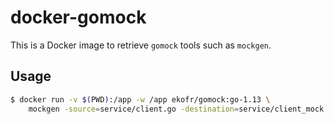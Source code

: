 docker-gomock
=============

This is a Docker image to retrieve `gomock` tools such as `mockgen`.

## Usage

```bash
$ docker run -v $(PWD):/app -w /app ekofr/gomock:go-1.13 \
	mockgen -source=service/client.go -destination=service/client_mock.go -package=service
```